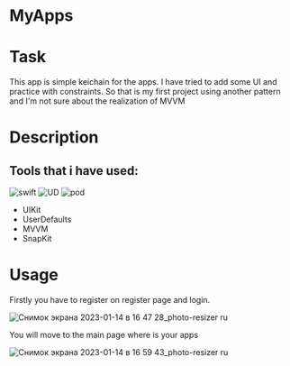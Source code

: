 # MyApps

# Task
This app is simple keichain for the apps. I have tried to add some UI and practice with constraints. So that is my first project using another pattern and I'm not sure about the realization of MVVM

# Description
## Tools that i have used:
![swift](https://img.shields.io/badge/Swift-UIkit-yellow) ![UD](https://img.shields.io/badge/Foundation-UserDeafaults-orange) ![pod](https://img.shields.io/badge/pod-SnapKit-yellow)
+ UIKit
+ UserDefaults
+ MVVM
+ SnapKit

# Usage

Firstly you have to register on register page and login.

![Снимок экрана 2023-01-14 в 16 47 28_photo-resizer ru](https://user-images.githubusercontent.com/114899476/212468772-b1ec88a8-7bf8-4d24-8bd2-84ed822fd7d0.png)

You will move to the main page where is your apps

![Снимок экрана 2023-01-14 в 16 59 43_photo-resizer ru](https://user-images.githubusercontent.com/114899476/212468812-44a052c7-4d73-45f6-884a-53d9ae37d485.png)
